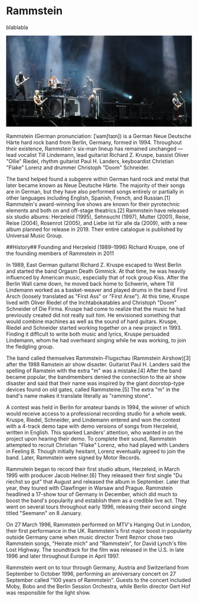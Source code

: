 # Rammstein

blablabla

![Cover](./articles/image.jpg)


Rammstein (German pronunciation: [ˈʁamʃtaɪn]) is a German Neue Deutsche Härte hard rock band from Berlin, Germany, formed in 1994. Throughout their existence, Rammstein's six-man lineup has remained unchanged — lead vocalist Till Lindemann, lead guitarist Richard Z. Kruspe, bassist Oliver "Ollie" Riedel, rhythm guitarist Paul H. Landers, keyboardist Christian "Flake" Lorenz and drummer Christoph "Doom" Schneider.

The band helped found a subgenre within German hard rock and metal that later became known as Neue Deutsche Härte. The majority of their songs are in German, but they have also performed songs entirely or partially in other languages including English, Spanish, French, and Russian.[1] Rammstein's award-winning live shows are known for their pyrotechnic elements and both on and off-stage theatrics.[2] Rammstein have released six studio albums: Herzeleid (1995), Sehnsucht (1997), Mutter (2001), Reise, Reise (2004), Rosenrot (2005), and Liebe ist für alle da (2009), with a new album planned for release in 2019. Their entire catalogue is published by Universal Music Group. 

##History##
Founding and Herzeleid (1989–1996)
Richard Kruspe, one of the founding members of Rammstein in 2011

In 1989, East German guitarist Richard Z. Kruspe escaped to West Berlin and started the band Orgasm Death Gimmick. At that time, he was heavily influenced by American music, especially that of rock group Kiss. After the Berlin Wall came down, he moved back home to Schwerin, where Till Lindemann worked as a basket-weaver and played drums in the band First Arsch (loosely translated as "First Ass" or "First Arse"). At this time, Kruspe lived with Oliver Riedel of the Inchtabokatables and Christoph "Doom" Schneider of Die Firma. Kruspe had come to realize that the music he had previously created did not really suit him. He envisioned something that would combine machines as well as the sound of hard guitars. Kruspe, Riedel and Schneider started working together on a new project in 1993. Finding it difficult to write both music and lyrics, Kruspe persuaded Lindemann, whom he had overheard singing while he was working, to join the fledgling group.

The band called themselves Rammstein-Flugschau (Rammstein Airshow)[3] after the 1988 Ramstein air show disaster. Guitarist Paul H. Landers said the spelling of Ramstein with the extra "m" was a mistake.[4] After the band became popular, the bandmembers denied the connection to the air show disaster and said that their name was inspired by the giant doorstop-type devices found on old gates, called Rammsteine.[5] The extra "m" in the band's name makes it translate literally as "ramming stone".

A contest was held in Berlin for amateur bands in 1994, the winner of which would receive access to a professional recording studio for a whole week. Kruspe, Riedel, Schneider, and Lindemann entered and won the contest with a 4-track demo tape with demo versions of songs from Herzeleid, written in English. This sparked Landers' attention, who wanted in on the project upon hearing their demo. To complete their sound, Rammstein attempted to recruit Christian "Flake" Lorenz, who had played with Landers in Feeling B. Though initially hesitant, Lorenz eventually agreed to join the band. Later, Rammstein were signed by Motor Records.

Rammstein began to record their first studio album, Herzeleid, in March 1995 with producer Jacob Hellner.[6] They released their first single "Du riechst so gut" that August and released the album in September. Later that year, they toured with Clawfinger in Warsaw and Prague. Rammstein headlined a 17-show tour of Germany in December, which did much to boost the band's popularity and establish them as a credible live act. They went on several tours throughout early 1996, releasing their second single titled "Seemann" on 8 January.

On 27 March 1996, Rammstein performed on MTV's Hanging Out in London, their first performance in the UK. Rammstein's first major boost in popularity outside Germany came when music director Trent Reznor chose two Rammstein songs, "Heirate mich" and "Rammstein", for David Lynch's film Lost Highway. The soundtrack for the film was released in the U.S. in late 1996 and later throughout Europe in April 1997.

Rammstein went on to tour through Germany, Austria and Switzerland from September to October 1996, performing an anniversary concert on 27 September called "100 years of Rammstein". Guests to the concert included Moby, Bobo and the Berlin Session Orchestra, while Berlin director Gert Hof was responsible for the light show.


